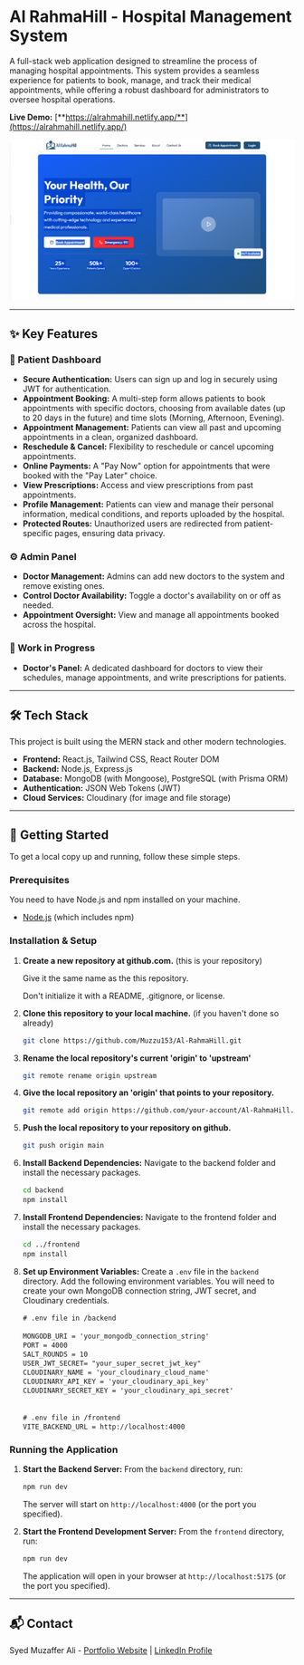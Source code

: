 # Al RahmaHill - Hospital Management System

A full-stack web application designed to streamline the process of managing hospital appointments. This system provides a seamless experience for patients to book, manage, and track their medical appointments, while offering a robust dashboard for administrators to oversee hospital operations.

**Live Demo:** [**https://alrahmahill.netlify.app/**](https://alrahmahill.netlify.app/)

![AlRahmaHill pic](/frontend/src/assets/AlRahmaHill.png?raw=true)

---

## ✨ Key Features

### 👤 Patient Dashboard

- **Secure Authentication:** Users can sign up and log in securely using JWT for authentication.
- **Appointment Booking:** A multi-step form allows patients to book appointments with specific doctors, choosing from available dates (up to 20 days in the future) and time slots (Morning, Afternoon, Evening).
- **Appointment Management:** Patients can view all past and upcoming appointments in a clean, organized dashboard.
- **Reschedule & Cancel:** Flexibility to reschedule or cancel upcoming appointments.
- **Online Payments:** A "Pay Now" option for appointments that were booked with the "Pay Later" choice.
- **View Prescriptions:** Access and view prescriptions from past appointments.
- **Profile Management:** Patients can view and manage their personal information, medical conditions, and reports uploaded by the hospital.
- **Protected Routes:** Unauthorized users are redirected from patient-specific pages, ensuring data privacy.

### ⚙️ Admin Panel

- **Doctor Management:** Admins can add new doctors to the system and remove existing ones.
- **Control Doctor Availability:** Toggle a doctor's availability on or off as needed.
- **Appointment Oversight:** View and manage all appointments booked across the hospital.

### 🚧 Work in Progress

- **Doctor's Panel:** A dedicated dashboard for doctors to view their schedules, manage appointments, and write prescriptions for patients.

---

## 🛠️ Tech Stack

This project is built using the MERN stack and other modern technologies.

- **Frontend:** React.js, Tailwind CSS, React Router DOM
- **Backend:** Node.js, Express.js
- **Database:** MongoDB (with Mongoose), PostgreSQL (with Prisma ORM)
- **Authentication:** JSON Web Tokens (JWT)
- **Cloud Services:** Cloudinary (for image and file storage)

---

## 🚀 Getting Started

To get a local copy up and running, follow these simple steps.

### Prerequisites

You need to have Node.js and npm installed on your machine.

- [Node.js](https://nodejs.org/) (which includes npm)

### Installation & Setup

1.  **Create a new repository at github.com.** (this is your repository)

    Give it the same name as the this repository.

    Don't initialize it with a README, .gitignore, or license.

2.  **Clone this repository to your local machine.** (if you haven't done so already)

    ```sh
    git clone https://github.com/Muzzu153/Al-RahmaHill.git
    ```

3.  **Rename the local repository's current 'origin' to 'upstream'**

    ```sh
    git remote rename origin upstream
    ```

4.  **Give the local repository an 'origin' that points to your repository.**

    ```sh
    git remote add origin https://github.com/your-account/Al-RahmaHill.git
    ```

5. **Push the local repository to your repository on github.**

    ```sh
    git push origin main
    ```

6.  **Install Backend Dependencies:**
    Navigate to the backend folder and install the necessary packages.

    ```sh
    cd backend
    npm install
    ```

7.  **Install Frontend Dependencies:**
    Navigate to the frontend folder and install the necessary packages.

    ```sh
    cd ../frontend
    npm install
    ```

8.  **Set up Environment Variables:**
    Create a `.env` file in the `backend` directory. Add the following environment variables. You will need to create your own MongoDB connection string, JWT secret, and Cloudinary credentials.

    ```env
    # .env file in /backend

    MONGODB_URI = 'your_mongodb_connection_string'
    PORT = 4000
    SALT_ROUNDS = 10
    USER_JWT_SECRET= "your_super_secret_jwt_key"
    CLOUDINARY_NAME = 'your_cloudinary_cloud_name' 
    CLOUDINARY_API_KEY = 'your_cloudinary_api_key'
    CLOUDINARY_SECRET_KEY = 'your_cloudinary_api_secret'
    
    
    # .env file in /frontend
    VITE_BACKEND_URL = http://localhost:4000
    ```

### Running the Application

1.  **Start the Backend Server:**
    From the `backend` directory, run:

    ```sh
    npm run dev
    ```

    The server will start on `http://localhost:4000` (or the port you specified).

2.  **Start the Frontend Development Server:**
    From the `frontend` directory, run:
    ```sh
    npm run dev
    ```
    The application will open in your browser at `http://localhost:5175` (or the port you specified).

---

## 📬 Contact

Syed Muzaffer Ali - [Portfolio Website](https://muzaffer-portfolio.netlify.app/) | [LinkedIn Profile](https://www.linkedin.com/in/muzafferalisyed/)
